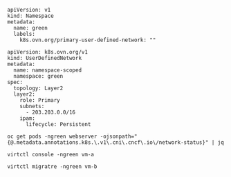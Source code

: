 





```
apiVersion: v1
kind: Namespace
metadata:
  name: green
  labels:
    k8s.ovn.org/primary-user-defined-network: ""
```





```
apiVersion: k8s.ovn.org/v1
kind: UserDefinedNetwork
metadata:
  name: namespace-scoped
  namespace: green
spec:
  topology: Layer2
  layer2:
    role: Primary
    subnets:
      - 203.203.0.0/16
    ipam:
      lifecycle: Persistent
```


`oc get pods -ngreen webserver -ojsonpath="{@.metadata.annotations.k8s.\.v1\.cni\.cncf\.io\/network-status}" | jq`

`virtctl console -ngreen vm-a`

`virtctl migratre -ngreen vm-b`

